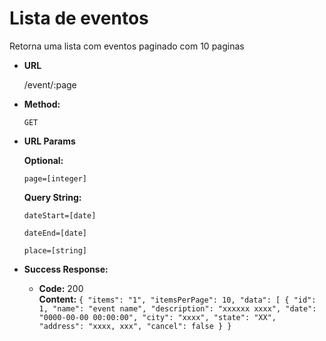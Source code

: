 # Lista de eventos
Retorna uma lista com eventos paginado com 10 paginas

* **URL**

  /event/:page

* **Method:**

  `GET`
*  **URL Params**

   **Optional:**
   
   `page=[integer]`

   **Query String:**

   `dateStart=[date]`

   `dateEnd=[date]`

   `place=[string]`

* **Success Response:**

  * **Code:** 200 <br />
    **Content:** `{
	"items": "1",
	"itemsPerPage": 10,
	"data": [
		{
			"id": 1,
			"name": "event name",
			"description": "xxxxxx xxxx",
			"date": "0000-00-00 00:00:00",
			"city": "xxxx",
			"state": "XX",
			"address": "xxxx, xxx",
			"cancel": false
		}
}`
